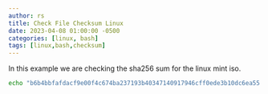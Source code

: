 ```yaml
---
author: rs
title: Check File Checksum Linux
date: 2023-04-08 01:00:00 -0500 
categories: [linux, bash]
tags: [linux,bash,checksum]
---
```


In this example we are checking the sha256 sum for the linux mint iso. 
```bash
echo "b6b4bbfafdacf9e00f4c674ba237193b40347140917946cff0ede3b10dc6ea55 *linuxmint-20.3-cinnamon-64bit-edge.iso" | sha256sum  --check
```